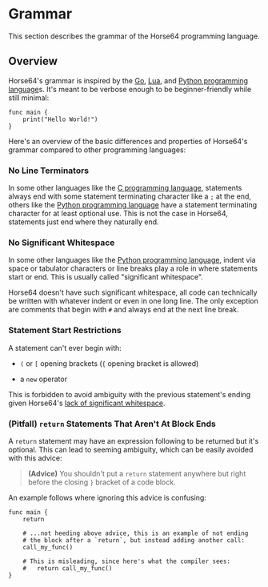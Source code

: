 
# Grammar

This section describes the grammar of the Horse64 programming
language.


## Overview

Horse64's grammar is inspired by the [Go](https://golang.org),
[Lua](https://lua.org), and [Python programming
language](https://python.org)s. It's meant to be verbose enough to be
beginner-friendly while still minimal:

```Horse64
func main {
    print("Hello World!")
}
```

Here's an overview of the basic differences and properties
of Horse64's grammar compared to other programming languages:


### No Line Terminators

In some other languages like the [C programming language](
https://en.wikipedia.org/wiki/C_%28programming_language%29),
statements always end with some statement terminating character
like a `;` at the end, others like the [Python programming
language](https://python.org) have a statement terminating character
for at least optional use. This is not the case in Horse64,
statements just end where they naturally end.


### No Significant Whitespace

In some other languages like the [Python programming
language](https://python.org), indent via space or
tabulator characters or line breaks
play a role in where statements start or end. This is usually
called "significant whitespace".

Horse64 doesn't have such significant whitespace, all code
can technically be written with whatever
indent or even in one long line. The only exception are comments
that begin with `#` and always end at the next line break.


### Statement Start Restrictions

A statement can't ever begin with:

* `(` or `[` opening brackets (`{` opening bracket is allowed)

* a `new` operator

This is forbidden to avoid ambiguity with the previous statement's
ending given Horse64's [lack of significant whitespace](
#no-significant-whitespace).


### (Pitfall) `return` Statements That Aren't At Block Ends

A `return` statement may have an expression following to be
returned but it's optional.
This can lead to seeming ambiguity, which can be easily avoided
with this advice:

> **(Advice)** You shouldn't put a `return` statement anywhere
  but right before the closing `}` bracket of a code block.

An example follows where ignoring this advice is confusing:

```Horse64
func main {
    return

    # ...not heeding above advice, this is an example of not ending
    # the block after a `return`, but instead adding another call:
    call_my_func()

    # This is misleading, since here's what the compiler sees:
    #   return call_my_func()
}
```


